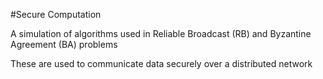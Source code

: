 #Secure Computation

A simulation of algorithms used in Reliable Broadcast (RB) and Byzantine Agreement (BA) problems

These are used to communicate data securely over a distributed network
